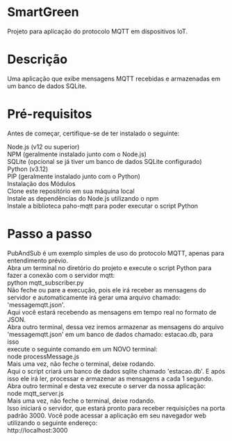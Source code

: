 # SmartGreen
Projeto para aplicação do protocolo MQTT em dispositivos IoT.

# Descrição
Uma aplicação que exibe mensagens MQTT recebidas e armazenadas em um banco de dados SQLite.

# Pré-requisitos
Antes de começar, certifique-se de ter instalado o seguinte:  

Node.js (v12 ou superior)  
NPM (geralmente instalado junto com o Node.js)  
SQLite (opcional se já tiver um banco de dados SQLite configurado)  
Python (v3.12)  
PIP (geralmente instalado junto com o Python)  
Instalação dos Módulos  
Clone este repositório em sua máquina local  
Instale as dependências do Node.js utilizando o npm  
Instale a biblioteca paho-mqtt para poder executar o script Python  

# Passo a passo  
PubAndSub é um exemplo simples de uso do protocolo MQTT, apenas para entendimento prévio.  
Abra um terminal no diretório do projeto e execute o script Python para fazer a conexão com o servidor mqtt:  
python mqtt_subscriber.py  
Não feche ou pare a execução, pois ele irá receber as mensagens do servidor e automaticamente irá gerar uma arquivo chamado: 'messagemqtt.json'.  
Aqui você estará recebendo as mensagens em tempo real no formato de JSON.  
Abra outro terminal, dessa vez iremos armazenar as mensagens do arquivo 'messagemqtt.json' em um banco de dados chamado: estacao.db, para isso  
execute o seguinte comando em um NOVO terminal:  
node processMessage.js  
Mais uma vez, não feche o terminal, deixe rodando.  
Aqui o script criará um banco de dados sqlite chamado 'estacao.db'. E após isso ele irá ler, processar e armazenar as mensagens a cada 1 segundo.  
Abra outro terminal e desta vez execute o server da nossa aplicação:  
node mqtt_server.js     
Mais uma vez, não feche o terminal, deixe rodando.  
Isso iniciará o servidor, que estará pronto para receber requisições na porta padrão 3000. Você pode acessar a aplicação em seu navegador web  
utilizando o seguinte endereço:  
http://localhost:3000
